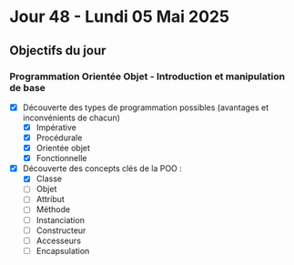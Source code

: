 # Jour 48 - Lundi 05 Mai 2025

## Objectifs du jour

### Programmation Orientée Objet - Introduction et manipulation de base

- [x] Découverte des types de programmation possibles (avantages et inconvénients de chacun)
  - [x] Impérative
  - [x] Procédurale
  - [x] Orientée objet
  - [x] Fonctionnelle
- [x] Découverte des concepts clés de la POO :
  - [x] Classe
  - [ ] Objet
  - [ ] Attribut
  - [ ] Méthode
  - [ ] Instanciation
  - [ ] Constructeur
  - [ ] Accesseurs
  - [ ] Encapsulation
